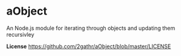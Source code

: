 aObject
=======

An Node.js module for iterating through objects and updating them recursivley

**License** https://github.com/2gathr/aObject/blob/master/LICENSE
